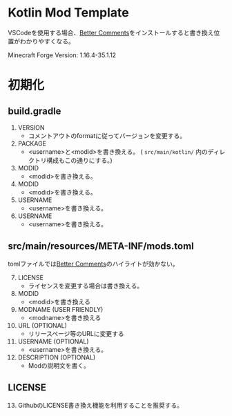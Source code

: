 <link rel="stylesheet" href="https://stackpath.bootstrapcdn.com/bootstrap/4.3.1/css/bootstrap.min.css" integrity="sha384-ggOyR0iXCbMQv3Xipma34MD+dH/1fQ784/j6cY/iJTQUOhcWr7x9JvoRxT2MZw1T" crossorigin="anonymous">

# Kotlin Mod Template

<div class="alert alert-info">
    VSCodeを使用する場合、<a href="https://marketplace.visualstudio.com/items?itemName=aaron-bond.better-comments">Better Comments</a>をインストールすると書き換え位置がわかりやすくなる。
</div>

Minecraft Forge Version: 1.16.4-35.1.12

# 初期化

## build.gradle

1. VERSION
    - コメントアウトのformatに従ってバージョンを変更する。
2. PACKAGE
    - &lt;username&gt;と&lt;modid&gt;を書き換える。 ( `src/main/kotlin/` 内のディレクトリ構成もこの通りにする。)
3. MODID
    - &lt;modid&gt;を書き換える。
4. MODID
    - &lt;modid&gt;を書き換える。
5. USERNAME
    - &lt;username&gt;を書き換える。
6. USERNAME
    - &lt;username&gt;を書き換える。

## src/main/resources/META-INF/mods.toml

<div class="alert alert-warning">
tomlファイルでは<a href="https://marketplace.visualstudio.com/items?itemName=aaron-bond.better-comments">Better Comments</a>のハイライトが効かない。
</div>

7. LICENSE
    - ライセンスを変更する場合は書き換える。
8. MODID
    - &lt;modid&gt;を書き換える
9. MODNAME (USER FRIENDLY)
    - &lt;modname&gt;を書き換える
10. URL (OPTIONAL)
    - リリースページ等のURLに変更する
11. USERNAME (OPTIONAL)
    - &lt;username&gt;を書き換える。
12. DESCRIPTION (OPTIONAL)
    - Modの説明文を書く。

## LICENSE

13. GithubのLICENSE書き換え機能を利用することを推奨する。
